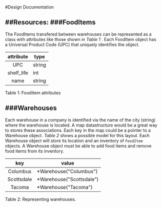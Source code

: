 #Design Documentation


##Resources:
###FoodItems
------------
The FoodItems transfered between warehouses can be represented as a class with attributes like those shown in *Table 1* . Each FoodItem object has a Universal Product Code (UPC) that uniquely identifies the object.

|  attribute | type                  |
|:----------:|-----------------------|
| UPC        | string                |
| shelf_life | int                   |
| name       | string |
Table 1: FoodItem attributes

###Warehouses
-------------
Each warehouse in a company is identified via the name of the city (string) where the warehouse is located. A map datastructure would be a great way to stores these associations. Each key in the map could be a pointer to a Warehouse object. *Table 2* shows a possible model for this layout. Each Warehouse object will store its location and an inventory of `FoodItem` objects. A Warehouse object must be able to add food items and remove food items from its inventory.

|     key    | value                     |
|:----------:|---------------------------|
| Columbus   | *Warehouse("Columbus")   |
| Scottsdale | *Warehouse("Scottsdale") |
| Tacoma     | *Warehouse("Tacoma")     |
Table 2: Representing warehouses.
